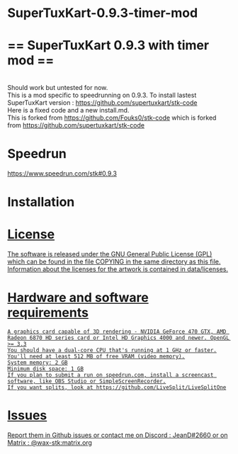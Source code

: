 # SuperTuxKart-0.9.3-timer-mod
# == SuperTuxKart 0.9.3 with timer mod ==
<br> Should work but untested for now.
<br> This is a mod specific to speedrunning on 0.9.3. To install lastest SuperTuxKart version : https://github.com/supertuxkart/stk-code
<br> Here is a fixed code and a new install.md.
<br> This is forked from https://github.com/Fouks0/stk-code which is forked from https://github.com/supertuxkart/stk-code

# Speedrun
https://www.speedrun.com/stk#0.9.3

# Installation
<a href="https://github.com/Wax-stk/SuperTuxKart-0.9.3-timer-mod/blob/main/install.md">

# License 
The software is released under the GNU General Public License (GPL) which can be found in the file COPYING in the same directory as this file. Information about the licenses for the artwork is contained in data/licenses.

# Hardware and software requirements
    A graphics card capable of 3D rendering - NVIDIA GeForce 470 GTX, AMD Radeon 6870 HD series card or Intel HD Graphics 4000 and newer. OpenGL >= 3.3
    You should have a dual-core CPU that's running at 1 GHz or faster.
    You'll need at least 512 MB of free VRAM (video memory).
    System memory: 2 GB
    Minimum disk space: 1 GB
    If you plan to submit a run on speedrun.com, install a screencast software, like OBS Studio or SimpleScreenRecorder.
    If you want splits, look at https://github.com/LiveSplit/LiveSplitOne

# Issues
Report them in Github issues or
contact me on Discord : JeanD#2660
or on Matrix : @wax-stk:matrix.org
